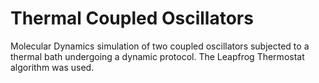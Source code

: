 # Thermal Coupled Oscillators

Molecular Dynamics simulation of two coupled oscillators subjected to a thermal bath undergoing a dynamic protocol. The Leapfrog Thermostat algorithm was used.
